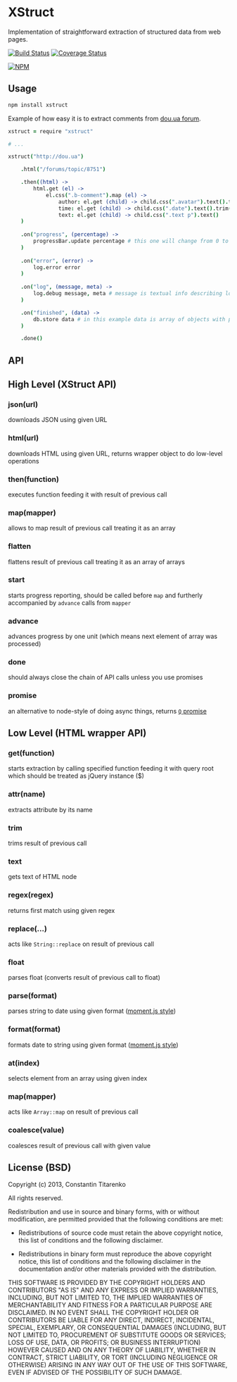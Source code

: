 XStruct
=======

Implementation of straightforward extraction of structured data from web pages.

[![Build Status](https://secure.travis-ci.org/titarenko/node-xstruct.png?branch=master)](https://travis-ci.org/titarenko/node-xstruct) [![Coverage Status](https://coveralls.io/repos/titarenko/node-xstruct/badge.png)](https://coveralls.io/r/titarenko/node-xstruct)

[![NPM](https://nodei.co/npm/xstruct.png?downloads=true&stars=true)](https://nodei.co/npm/xstruct/)

Usage
-----

```bash
npm install xstruct
```

Example of how easy it is to extract comments from [dou.ua forum](http://dou.ua/forum).

```coffee
xstruct = require "xstruct"

# ...

xstruct("http://dou.ua")

	.html("/forums/topic/8751")

	.then((html) -> 
		html.get (el) -> 
			el.css(".b-comment").map (el) ->
				author: el.get (child) -> child.css(".avatar").text().trim()
				time: el.get (child) -> child.css(".date").text().trim()
				text: el.get (child) -> child.css(".text p").text()
	)
	
	.on("progress", (percentage) -> 
		progressBar.update percentage # this one will change from 0 to 100
	)
	
	.on("error", (error) ->
		log.error error
	)
	
	.on("log", (message, meta) ->
		log.debug message, meta # message is textual info describing log event, meta is object with context data
	)

	.on("finished", (data) ->
		db.store data # in this example data is array of objects with properties: author, time, text
	)

	.done()
```

API
---

## High Level (XStruct API)

### json(url)

downloads JSON using given URL

### html(url)

downloads HTML using given URL, returns wrapper object to do low-level operations

### then(function)

executes function feeding it with result of previous call

### map(mapper)

allows to map result of previous call treating it as an array

### flatten

flattens result of previous call treating it as an array of arrays

### start

starts progress reporting, should be called before `map` and furtherly accompanied by `advance` calls from `mapper`

### advance

advances progress by one unit (which means next element of array was processed)

### done

should always close the chain of API calls unless you use promises

### promise

an alternative to node-style of doing async things, returns [`Q` promise](https://github.com/kriskowal/q)

## Low Level (HTML wrapper API)

### get(function)

starts extraction by calling specified function feeding it with query root which should be treated as jQuery instance ($)

### attr(name)

extracts attribute by its name

### trim

trims result of previous call

### text

gets text of HTML node

### regex(regex)

returns first match using given regex

### replace(...)

acts like `String::replace` on result of previous call

### float

parses float (converts result of previous call to float)

### parse(format)

parses string to date using given format ([moment.js style](http://momentjs.com/docs/#/parsing/string-format/))

### format(format)

formats date to string using given format ([moment.js style](http://momentjs.com/docs/#/parsing/string-format/))

### at(index)

selects element from an array using given index

### map(mapper)

acts like `Array::map` on result of previous call

### coalesce(value)

coalesces result of previous call with given value

License (BSD)
-------------

Copyright (c) 2013, Constantin Titarenko

All rights reserved.

Redistribution and use in source and binary forms, with or without modification, are permitted provided that the following conditions are met:

* Redistributions of source code must retain the above copyright notice, this list of conditions and the following disclaimer.

* Redistributions in binary form must reproduce the above copyright notice, this list of conditions and the following disclaimer in the documentation and/or other materials provided with the distribution.

THIS SOFTWARE IS PROVIDED BY THE COPYRIGHT HOLDERS AND CONTRIBUTORS "AS IS" AND ANY EXPRESS OR IMPLIED WARRANTIES, INCLUDING, BUT NOT LIMITED TO, THE IMPLIED WARRANTIES OF MERCHANTABILITY AND FITNESS FOR A PARTICULAR PURPOSE ARE DISCLAIMED. IN NO EVENT SHALL THE COPYRIGHT HOLDER OR CONTRIBUTORS BE LIABLE FOR ANY DIRECT, INDIRECT, INCIDENTAL, SPECIAL, EXEMPLARY, OR CONSEQUENTIAL DAMAGES (INCLUDING, BUT NOT LIMITED TO, PROCUREMENT OF SUBSTITUTE GOODS OR SERVICES; LOSS OF USE, DATA, OR PROFITS; OR BUSINESS INTERRUPTION) HOWEVER CAUSED AND ON ANY THEORY OF LIABILITY, WHETHER IN CONTRACT, STRICT LIABILITY, OR TORT (INCLUDING NEGLIGENCE OR OTHERWISE) ARISING IN ANY WAY OUT OF THE USE OF THIS SOFTWARE, EVEN IF ADVISED OF THE POSSIBILITY OF SUCH DAMAGE.

